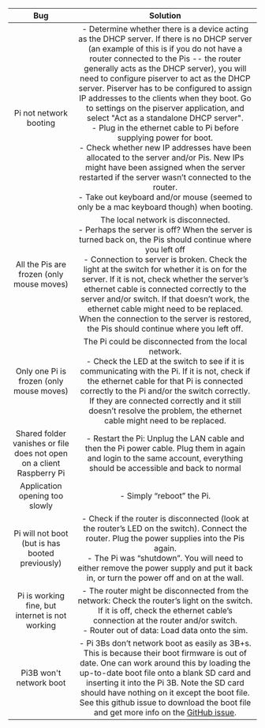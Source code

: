 |                                  Bug                                  |                                                                                                                                                                                                                                                                                                                                                                                                         Solution                                                                                                                                                                                                                                                                                                                                                                                                        |
|:---------------------------------------------------------------------:|:-----------------------------------------------------------------------------------------------------------------------------------------------------------------------------------------------------------------------------------------------------------------------------------------------------------------------------------------------------------------------------------------------------------------------------------------------------------------------------------------------------------------------------------------------------------------------------------------------------------------------------------------------------------------------------------------------------------------------------------------------------------------------------------------------------------------------:|
| Pi not network booting                                                | - Determine whether there is a device acting as the DHCP server. If there is no DHCP server (an example of this is if you do not have a router connected to the Pis -- the router generally acts as the DHCP server), you will need to configure piserver to act as the DHCP server. Piserver has to be configured to assign IP addresses to the clients when they boot. Go to settings on the piserver application, and select "Act as a standalone DHCP server". <br>- Plug in the ethernet cable to Pi before supplying power for boot. <br>- Check whether new IP addresses have been allocated to the server and/or Pis. New IPs might have been assigned when the server restarted if the server wasn’t connected to the router. <br>- Take out keyboard and/or mouse (seemed to only be a mac keyboard though) when booting. |
| All the Pis are frozen (only mouse moves)                             | The local network is disconnected. <br>- Perhaps the server is off? When the server is turned back on, the Pis should continue where you left off <br>- Connection to server is broken. Check the light at the switch for whether it is on for the server. If it is not, check whether the server’s ethernet cable is connected correctly to the server and/or switch. If that doesn’t work, the ethernet cable might need to be replaced. When the connection to the server is restored, the Pis should continue where you left off.                                                                                                                                                                                                                                                                                           |
| Only one Pi is frozen (only mouse moves)                              | The Pi could be disconnected from the local network.  <br>- Check the LED at the switch to see if it is communicating with the Pi. If it is not, check if the ethernet cable for that Pi is connected correctly to the Pi and/or the switch correctly. If they are connected correctly and it still doesn’t resolve the problem, the ethernet cable might need to be replaced.                                                                                                                                                                                                                                                                                                                                                                                                                                              |
| Shared folder vanishes or file does not open on a client Raspberry Pi | - Restart the Pi: Unplug the LAN cable and then the Pi power cable. Plug them in again and login to the same account, everything should be accessible and back to normal                                                                                                                                                                                                                                                                                                                                                                                                                                                                                                                                                                                                                                                |
| Application opening too slowly                                        | - Simply “reboot” the Pi.                                                                                                                                                                                                                                                                                                                                                                                                                                                                                                                                                                                                                                                                                                                                                                                               |
| Pi will not boot (but is has booted previously)                       | - Check if the router is disconnected (look at the router’s LED on the switch). Connect the router. Plug the power supplies into the Pis again.  <br>- The Pi was “shutdown”. You will need to either remove the power supply and put it back in, or turn the power off and on at the wall.                                                                                                                                                                                                                                                                                                                                                                                                                                                                                                                                 |
| Pi is working fine, but internet is not working                       | - The router might be disconnected from the network: Check the router’s light on the switch. If it is off, check the ethernet cable’s connection at the router and/or switch. <br>- Router out of data: Load data onto the sim.                                                                                                                                                                                                                                                                                                                                                                                                                                                                                                                                                                                             |
| Pi3B won't network boot                                               | - Pi 3Bs don’t network boot as easily as 3B+s. This is because their boot firmware is out of date. One can work around this by loading the up-to-date boot file onto a blank SD card and inserting it into the Pi 3B. Note the SD card should have nothing on it except the boot file. See this github issue to download the boot file and get more info on the [GitHub issue](https://github.com/raspberrypi/piserver/issues/40).                                                                                                                                                                                                                                                                                                                                                                                      |
